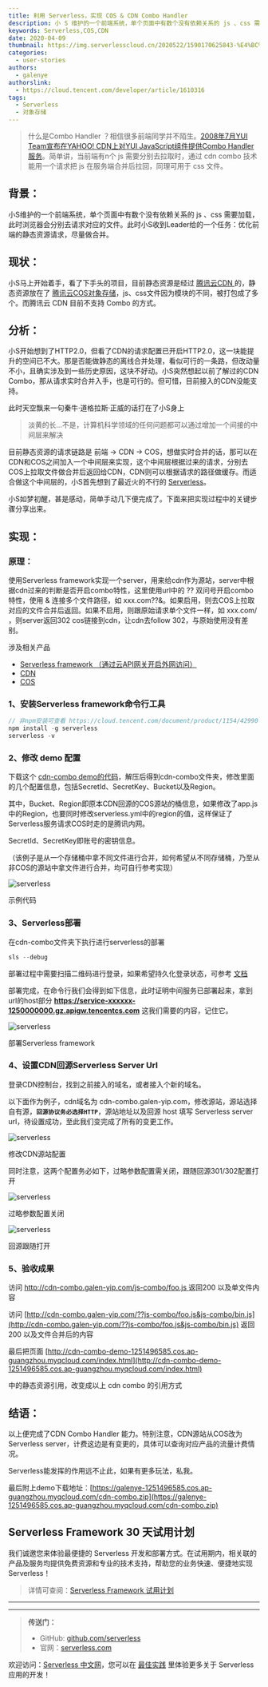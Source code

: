 ```yaml
---
title: 利用 Serverless，实现 COS & CDN Combo Handler
description: 小 S 维护的一个前端系统，单个页面中有数个没有依赖关系的 js 、css 需要加载，此时浏览器会分别去请求对应的文件。此时小 S 收到 Leader 给的一个任务：优化前端的静态资源请求，尽量做合并。
keywords: Serverless,COS,CDN
date: 2020-04-09
thumbnail: https://img.serverlesscloud.cn/2020522/1590170625843-%E4%BC%81%E4%B8%9A%E5%BE%AE%E4%BF%A1%E6%88%AA%E5%9B%BE_15901706165494.png
categories:
  - user-stories
authors:
  - galenye
authorslink:
  - https://cloud.tencent.com/developer/article/1610316
tags:
  - Serverless
  - 对象存储
---
```




> 什么是Combo Handler ？相信很多前端同学并不陌生。[2008年7月YUI Team宣布在YAHOO! CDN上对YUI JavaScript组件提供Combo Handler服务](https://yuiblog.com/blog/2008/07/16/combohandler/)。简单讲，当前端有n个 js 需要分别去拉取时，通过 cdn combo 技术能用一个请求把 js 在服务端合并后拉回，同理可用于 css 文件。

## **背景：**

小S维护的一个前端系统，单个页面中有数个没有依赖关系的 js 、css 需要加载，此时浏览器会分别去请求对应的文件。此时小S收到Leader给的一个任务：优化前端的静态资源请求，尽量做合并。

## **现状：**

小S马上开始着手，看了下手头的项目，目前静态资源是经过 [腾讯云CDN ](https://cloud.tencent.com/document/product/228?from=10680)的，静态资源放在了 [腾讯云COS对象存储](https://cloud.tencent.com/document/product/436?from=10680)，js、css文件因为模块的不同，被打包成了多个。而腾讯云 CDN 目前不支持 Combo 的方式。

## **分析：**

小S开始想到了HTTP2.0，但看了CDN的请求配置已开启HTTP2.0，这一块能提升的空间已不大。那是否能做静态的离线合并处理，看似可行的一条路，但改动量不小，且确实涉及到一些历史原因，这块不好动。小S突然想起以前了解过的CDN Combo，那从请求实时合并入手，也是可行的。但可惜，目前接入的CDN没能支持。

此时天空飘来一句秦牛·道格拉斯·正威的话打在了小S身上

> 淡黄的长...不是，计算机科学领域的任何问题都可以通过增加一个间接的中间层来解决

目前静态资源的请求链路是 前端 → CDN → COS，想做实时合并的话，那可以在CDN和COS之间加入一个中间层来实现，这个中间层根据过来的请求，分别去COS上拉取文件做合并后返回给CDN，CDN则可以根据请求的路径做缓存。而适合做这个中间层的，小S首先想到了最近火的不行的 [Serverless](https://cloud.tencent.com/document/product/1154/38787?from=10680)。

小S如梦初醒，甚是感动，简单手动几下便完成了。下面来把实现过程中的关键步骤分享出来。

## **实现：**

###  **原理：**

使用Serverless framework实现一个server，用来给cdn作为源站，server中根据cdn过来的判断是否开启combo特性，这里使用url中的 ?? 双问号开启combo特性，使用 & 连接多个文件路径，如 xxx.com??<pathA>&<pathB>。如果启用，则去COS上拉取对应的文件合并后返回。如果不启用，则跟原始请求单个文件一样，如 xxx.com/<pathA> ，则server返回302 cos链接到cdn，让cdn去follow 302，与原始使用没有差别。

涉及相关产品

- [Serverless framework （通过云API网关开启外网访问）](https://cloud.tencent.com/document/product/1154/38787?from=10680)
- [CDN](https://cloud.tencent.com/document/product/228?from=10680)
- [COS](https://cloud.tencent.com/document/product/436?from=10680)

### **1、安装Serverless framework命令行工具**

```javascript
// 非npm安装可查看 https://cloud.tencent.com/document/product/1154/42990
npm install -g serverless
serverless -v
```

### **2、修改 demo 配置**

下载这个 [cdn-combo demo的代码](https://galenye-1251496585.cos.ap-guangzhou.myqcloud.com/cdn-combo.zip)，解压后得到cdn-combo文件夹，修改里面的几个配置信息，包括SecretId、SecretKey、Bucket以及Region。

其中，Bucket、Region即原本CDN回源的COS源站的桶信息，如果修改了app.js中的Region，也要同时修改serverless.yml中的region的值，这样保证了Serverless服务请求COS时走的是腾讯内网。

SecretId、SecretKey即账号的密钥信息。

（该例子是从一个存储桶中拿不同文件进行合并，如何希望从不同存储桶，乃至从非COS的源站中拿文件进行合并，均可自行参考实现）

![serverless]( https://img.serverlesscloud.cn/2020522/1590170199841-%E4%BC%81%E4%B8%9A%E5%BE%AE%E4%BF%A1%E6%88%AA%E5%9B%BE_15901701049856.png )

示例代码

### **3、Serverless部署**

在cdn-combo文件夹下执行进行serverless的部署

```javascript
sls --debug
```

部署过程中需要扫描二维码进行登录，如果希望持久化登录状态，可参考 [文档](https://cloud.tencent.com/document/product/1154/40493?from=10680#.E8.B4.A6.E5.8F.B7.E9.85.8D.E7.BD.AE.EF.BC.88.E5.8F.AF.E9.80.89.EF.BC.89)

部署完成，在命令行我们会得到如下信息，此时证明中间服务已部署起来，拿到url的host部分 **https://service-xxxxxx-1250000000.gz.apigw.tencentcs.com** 这我们需要的内容，记住它。

![serverless]( https://img.serverlesscloud.cn/2020522/1590170199844-%E4%BC%81%E4%B8%9A%E5%BE%AE%E4%BF%A1%E6%88%AA%E5%9B%BE_15901701049856.png )

部署Serverless framework

### **4、设置CDN回源Serverless Server Url**

登录CDN控制台，找到之前接入的域名，或者接入个新的域名。

以下面作为例子，cdn域名为 cdn-combo.galen-yip.com，修改源站，源站选择自有源，**`回源协议务必选择HTTP`**，源站地址以及回源 host 填写 Serverless server url，待设置成功，至此我们变完成了所有的变更工作。

![serverless]( https://img.serverlesscloud.cn/2020522/1590170199819-%E4%BC%81%E4%B8%9A%E5%BE%AE%E4%BF%A1%E6%88%AA%E5%9B%BE_15901701049856.png )

修改CDN源站配置

同时注意，这两个配置务必如下，过略参数配置需关闭，跟随回源301/302配置打开

![serverless]( https://img.serverlesscloud.cn/2020522/1590170199805-%E4%BC%81%E4%B8%9A%E5%BE%AE%E4%BF%A1%E6%88%AA%E5%9B%BE_15901701049856.png )

过略参数配置关闭

![serverless]( https://img.serverlesscloud.cn/2020522/1590170199782-%E4%BC%81%E4%B8%9A%E5%BE%AE%E4%BF%A1%E6%88%AA%E5%9B%BE_15901701049856.png )

回源跟随打开

### **5、验收成果**

访问 [http://cdn-combo.galen-yip.com/js-combo/foo.js ](http://cdn-combo.galen-yip.com/js-combo/foo.js)返回200 以及单文件内容

访问 [http://cdn-combo.galen-yip.com/??js-combo/foo.js&js-combo/bin.js](http://cdn-combo.galen-yip.com/??js-combo/foo.js&js-combo/bin.js) 返回200 以及文件合并后的内容

最后把页面 [http://cdn-combo-demo-1251496585.cos.ap-guangzhou.myqcloud.com/index.html](http://cdn-combo-demo-1251496585.cos.ap-guangzhou.myqcloud.com/index.html)

 中的静态资源引用，改变成以上 cdn combo 的引用方式

## **结语：**

以上便完成了CDN Combo Handler 能力。特别注意，CDN源站从COS改为Serverless server，计费这边是有变更的，具体可以查询对应产品的流量计费情况。

Serverless能发挥的作用远不止此，如果有更多玩法，私我。

最后附上demo下载地址：[https://galenye-1251496585.cos.ap-guangzhou.myqcloud.com/cdn-combo.zip](https://galenye-1251496585.cos.ap-guangzhou.myqcloud.com/cdn-combo.zip)

## Serverless Framework 30 天试用计划

我们诚邀您来体验最便捷的 Serverless 开发和部署方式。在试用期内，相关联的产品及服务均提供免费资源和专业的技术支持，帮助您的业务快速、便捷地实现 Serverless！

> 详情可查阅：[Serverless Framework 试用计划](https://cloud.tencent.com/document/product/1154/38792)

---
<div id='scf-deploy-iframe-or-md'></div>

---

> **传送门：**
> - GitHub: [github.com/serverless](https://github.com/serverless/serverless/blob/master/README_CN.md)
> - 官网：[serverless.com](https://serverless.com/)

欢迎访问：[Serverless 中文网](https://serverlesscloud.cn/)，您可以在 [最佳实践](https://serverlesscloud.cn/best-practice) 里体验更多关于 Serverless 应用的开发！
